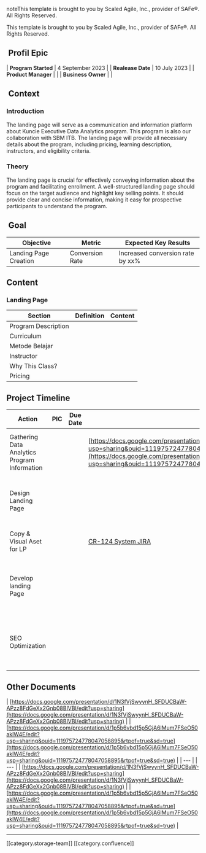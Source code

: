 noteThis template is brought to you by Scaled Agile, Inc., provider of SAFe®. All Rights Reserved.

This template is brought to you by Scaled Agile, Inc., provider of SAFe®. All Rights Reserved.


##  Profil Epic


|  **Program Started**  | 4 September 2023 | 
|  **Realease Date**  | 10 July 2023 | 
|  **Product Manager**  |  | 
|  **Business Owner**  |  | 


##  Context

### Introduction
The landing page will serve as a communication and information platform about Kuncie Executive Data Analytics program. This program is also our collaboration with SBM ITB. The landing page will provide all necessary details about the program, including pricing, learning description, instructors, and eligibility criteria. 


### Theory
The landing page is crucial for effectively conveying information about the program and facilitating enrollment. A well-structured landing page should focus on the target audience and highlight key selling points. It should provide clear and concise information, making it easy for prospective participants to understand the program. 


##  Goal


|  **Objective**  |  **Metric**  |  **Expected Key Results**  | 
|  --- |  --- |  --- | 
| Landing Page Creation | Conversion Rate | Increased conversion rate by xx% | 


##  Content

### Landing Page


|  **Section**  |  **Definition**  |  **Content**  | 
|  --- |  --- |  --- | 
| Program Description |  |  | 
| Curriculum |  |  | 
| Metode Belajar |  |  | 
| Instructor |  |  | 
| Why This Class? |  |  | 
| Pricing |  |  | 


## Project Timeline


|  **Action**  |  **PIC**  |  **Due Date**  |  **Document**  |  **Notes**  | 
|  --- |  --- |  --- |  --- |  --- | 
| Gathering Data Analytics Program Information |  |  | [https://docs.google.com/presentation/d/1p5b6vbd15p5GjA6lMum7FSeO50aklW4E/edit?usp=sharing&ouid=111975724778047058895&rtpof=true&sd=true](https://docs.google.com/presentation/d/1p5b6vbd15p5GjA6lMum7FSeO50aklW4E/edit?usp=sharing&ouid=111975724778047058895&rtpof=true&sd=true) | Collect program details, pricing information, and policies | 
| Design Landing Page |  |  |  | Create the Visual Layout and Landing Page structure | 
| Copy & Visual Aset for LP |  |  | [CR-124 System JIRA](https:///browse/CR-124) | Create the copy & Visual Aset for LP | 
| Develop landing Page |  |  |  | Implement the design and functionality of the landing page | 
| SEO Optimization |  |  |  | Optimize landing page content, meta tags, and URL structure | 


##  Other Documents


| [https://docs.google.com/presentation/d/1N3fVjSwyynH_SFDUCBaW-APzz8FdGeXx2Gnb08BlVBI/edit?usp=sharing](https://docs.google.com/presentation/d/1N3fVjSwyynH_SFDUCBaW-APzz8FdGeXx2Gnb08BlVBI/edit?usp=sharing) | 
| [https://docs.google.com/presentation/d/1p5b6vbd15p5GjA6lMum7FSeO50aklW4E/edit?usp=sharing&ouid=111975724778047058895&rtpof=true&sd=true](https://docs.google.com/presentation/d/1p5b6vbd15p5GjA6lMum7FSeO50aklW4E/edit?usp=sharing&ouid=111975724778047058895&rtpof=true&sd=true) | 
|  --- | 
|  --- | 
| [https://docs.google.com/presentation/d/1N3fVjSwyynH_SFDUCBaW-APzz8FdGeXx2Gnb08BlVBI/edit?usp=sharing](https://docs.google.com/presentation/d/1N3fVjSwyynH_SFDUCBaW-APzz8FdGeXx2Gnb08BlVBI/edit?usp=sharing) | 
| [https://docs.google.com/presentation/d/1p5b6vbd15p5GjA6lMum7FSeO50aklW4E/edit?usp=sharing&ouid=111975724778047058895&rtpof=true&sd=true](https://docs.google.com/presentation/d/1p5b6vbd15p5GjA6lMum7FSeO50aklW4E/edit?usp=sharing&ouid=111975724778047058895&rtpof=true&sd=true) | 



*****

[[category.storage-team]] 
[[category.confluence]] 
